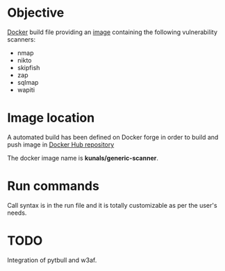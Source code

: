 # Objective

[Docker](http://docs.docker.com) build file providing an [image](http://docs.docker.com/introduction/understanding-docker/#how-does-a-docker-image-work) containing the following vulnerability scanners:
 - nmap
 - nikto
 - skipfish
 - zap
 - sqlmap
 - wapiti


# Image location

A automated build has been defined on Docker forge in order to build and push image in [Docker Hub repository](https://hub.docker.com/r/kunals/generic-scanner/)

The docker image name is **kunals/generic-scanner**.

# Run commands

Call syntax is in the run file and it is totally customizable as per the user's needs.

# TODO

Integration of pytbull and w3af.
